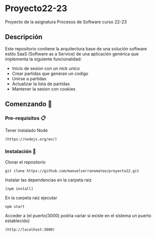 # Proyecto22-23
Proyecto de la asignatura Procesos de Software curso 22-23

## Descripción
Este repositorio contiene la arquitectura base de una solución software estilo SaaS (Software as a Service) de una aplicación genérica que implementa la siguiente funcionalidad:
- Inicio de sesion con un nick unico
- Crear partidas que generan un codigo
- Unirse a partidas
- Actualizar la lista de partidas
- Mantener la sesion con cookies

## Comenzando 🚀

### Pre-requisitos 📋
Tener instalado Node
```
(https://nodejs.org/en/)
```

### Instalación 🔧
Clonar el repositorio
```
git clone https://github.com/manuelserranomateo/proyecto22.git
```
Instalar las dependencias en la carpeta raiz
```
[npm install]
```
En la carpeta raiz ejecutar
```
npm start
```
Acceder a (el puerto(3000) podria variar si existe en el sistema un puerto establecido)
```
(http://localhost:3000)
```




